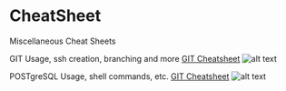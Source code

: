 # CheatSheet
Miscellaneous Cheat Sheets

GIT Usage, ssh creation, branching and more
[GIT Cheatsheet](../blob/main/git_commands.md)
![alt text](../blob/main/img/git.png "hover text")


POSTgreSQL Usage, shell commands, etc.
[GIT Cheatsheet](../blob/main/psql_shell_commands.md)
![alt text](../blob/main/img/psql.png "hover text")
